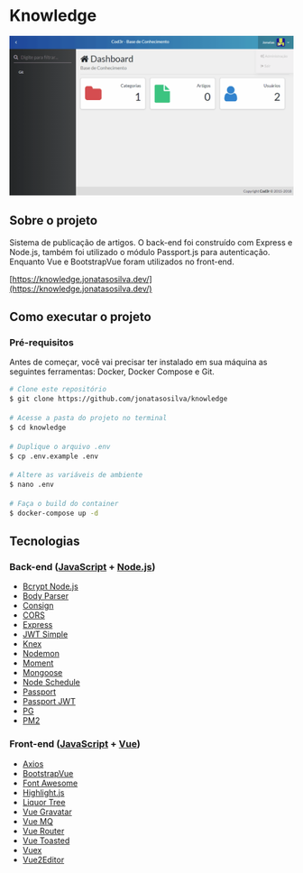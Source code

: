 # Knowledge
![cover](https://raw.githubusercontent.com/jonatasosilva/knowledge/main/assets/cover.gif)

## Sobre o projeto
Sistema de publicação de artigos. O back-end foi construído com Express e Node.js, também foi utilizado o módulo Passport.js para autenticação. Enquanto Vue e BootstrapVue foram utilizados no front-end.

[https://knowledge.jonatasosilva.dev/](https://knowledge.jonatasosilva.dev/)

## Como executar o projeto
### Pré-requisitos
Antes de começar, você vai precisar ter instalado em sua máquina as seguintes ferramentas: Docker, Docker Compose e Git.

```bash
# Clone este repositório
$ git clone https://github.com/jonatasosilva/knowledge

# Acesse a pasta do projeto no terminal
$ cd knowledge

# Duplique o arquivo .env
$ cp .env.example .env

# Altere as variáveis de ambiente
$ nano .env

# Faça o build do container
$ docker-compose up -d
```

## Tecnologias
### Back-end ([JavaScript](https://www.javascript.com/) + [Node.js](https://nodejs.org/))
- [Bcrypt Node.js](https://www.npmjs.com/package/bcrypt-nodejs)
- [Body Parser](https://github.com/expressjs/body-parser)
- [Consign](https://github.com/jarradseers/consign)
- [CORS](https://github.com/expressjs/cors)
- [Express](https://expressjs.com/)
- [JWT Simple](https://github.com/hokaccha/node-jwt-simple)
- [Knex](http://knexjs.org/)
- [Nodemon](https://nodemon.io/)
- [Moment](https://momentjs.com/)
- [Mongoose](https://mongoosejs.com/)
- [Node Schedule](https://github.com/node-schedule/node-schedule)
- [Passport](http://www.passportjs.org/)
- [Passport JWT](http://www.passportjs.org/packages/passport-jwt/)
- [PG](https://node-postgres.com/)
- [PM2](https://pm2.keymetrics.io/)

### Front-end ([JavaScript](https://www.javascript.com/) + [Vue](https://vuejs.org/))
- [Axios](https://github.com/axios/axios)
- [BootstrapVue](https://bootstrap-vue.org/)
- [Font Awesome](https://fontawesome.com/)
- [Highlight.js](https://highlightjs.org/)
- [Liquor Tree](https://amsik.github.io/liquor-tree/)
- [Vue Gravatar](https://github.com/JiriChara/vue-gravatar)
- [Vue MQ](https://github.com/AlexandreBonaventure/vue-mq)
- [Vue Router](https://router.vuejs.org/)
- [Vue Toasted](https://github.com/shakee93/vue-toasted)
- [Vuex](https://vuex.vuejs.org/)
- [Vue2Editor](https://www.vue2editor.com/)
